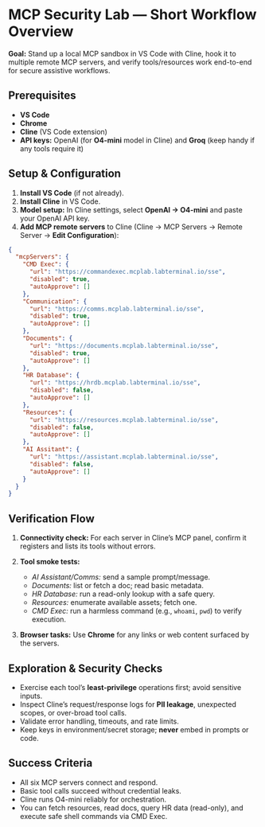 # MCP Security Lab — Short Workflow Overview

**Goal:** Stand up a local MCP sandbox in VS Code with Cline, hook it to multiple remote MCP servers, and verify tools/resources work end-to-end for secure assistive workflows.

## Prerequisites

* **VS Code**
* **Chrome**
* **Cline** (VS Code extension)
* **API keys:** OpenAI (for **O4-mini** model in Cline) and **Groq** (keep handy if any tools require it)

## Setup & Configuration

1. **Install VS Code** (if not already).
2. **Install Cline** in VS Code.
3. **Model setup:** In Cline settings, select **OpenAI → O4-mini** and paste your OpenAI API key.
4. **Add MCP remote servers** to Cline (Cline → MCP Servers → Remote Server → **Edit Configuration**):

```json 
{
  "mcpServers": {
    "CMD Exec": {
      "url": "https://commandexec.mcplab.labterminal.io/sse",
      "disabled": true,
      "autoApprove": []
    },
    "Communication": {
      "url": "https://comms.mcplab.labterminal.io/sse",
      "disabled": true,
      "autoApprove": []
    },
    "Documents": {
      "url": "https://documents.mcplab.labterminal.io/sse",
      "disabled": true,
      "autoApprove": []
    },
    "HR Database": {
      "url": "https://hrdb.mcplab.labterminal.io/sse",
      "disabled": false,
      "autoApprove": []
    },
    "Resources": {
      "url": "https://resources.mcplab.labterminal.io/sse",
      "disabled": false,
      "autoApprove": []
    },
    "AI Assitant": {
      "url": "https://assistant.mcplab.labterminal.io/sse",
      "disabled": false,
      "autoApprove": []
    }
  }
}
```

## Verification Flow

1. **Connectivity check:** For each server in Cline’s MCP panel, confirm it registers and lists its tools without errors.
2. **Tool smoke tests:**

   * *AI Assistant/Comms:* send a sample prompt/message.
   * *Documents:* list or fetch a doc; read basic metadata.
   * *HR Database:* run a read-only lookup with a safe query.
   * *Resources:* enumerate available assets; fetch one.
   * *CMD Exec:* run a harmless command (e.g., `whoami`, `pwd`) to verify execution.
3. **Browser tasks:** Use **Chrome** for any links or web content surfaced by the servers.

## Exploration & Security Checks

* Exercise each tool’s **least-privilege** operations first; avoid sensitive inputs.
* Inspect Cline’s request/response logs for **PII leakage**, unexpected scopes, or over-broad tool calls.
* Validate error handling, timeouts, and rate limits.
* Keep keys in environment/secret storage; **never** embed in prompts or code.

## Success Criteria

* All six MCP servers connect and respond.
* Basic tool calls succeed without credential leaks.
* Cline runs O4-mini reliably for orchestration.
* You can fetch resources, read docs, query HR data (read-only), and execute safe shell commands via CMD Exec.
